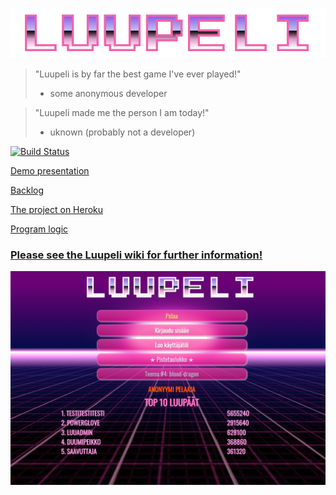 ![](https://github.com/luupeli/luupeli/blob/master/docs/images/luupeli-hotpink-logo.png)
> "Luupeli is by far the best game I've ever played!"
> - some anonymous developer

> "Luupeli made me the person I am today!"
> - uknown (probably not a developer)

[![Build 
Status](https://travis-ci.org/luupeli/luupeli.svg?branch=master)](https://travis-ci.org/luupeli/luupeli)

[Demo presentation](https://docs.google.com/presentation/d/1KM55mybWX6Kvc9l4wOJiYRdYG7cqD0-X4VcanjF5XzI/edit?usp=sharing)

[Backlog](https://docs.google.com/spreadsheets/d/1b66WPYF05FefrFPH069sPz5Ew2VdkUd1fpNZGQjryEQ/edit?usp=sharing)

[The project on Heroku](http://luupeli.herokuapp.com/)

[Program logic](logic.md)

### [Please see the Luupeli wiki for further information!](https://github.com/luupeli/luupeli/wiki)

![](https://github.com/luupeli/luupeli/blob/master/docs/images/luupeli-home.png)

